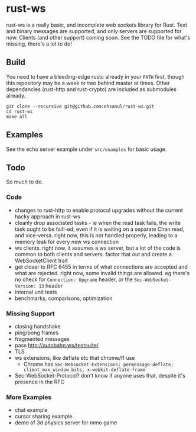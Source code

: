 # rust-ws

rust-ws is a really basic, and incomplete web sockets library for Rust. Text
and binary messages are supported, and only servers are supported for now.
Clients (and other support) coming soon. See the TODO file for what's missing,
there's a lot to do!

## Build

You need to have a bleeding-edge rustc already in your `PATH` first, though
this repository may be a week or two behind master at times. Other dependancies
(rust-http and rust-crypto) are included as submodules already.

    git clone --recursive git@github.com:ehsanul/rust-ws.git
    cd rust-ws
    make all

## Examples

See the echo server example under `src/examples` for basic usage.

## Todo

So much to do.

### Code

- changes to rust-http to enable protocol upgrades without the current hacky
  approach in rust-ws
- cleanly drop associated tasks - ie when the read task fails, the write task
  ought to be fail!-ed, even if it is waiting on a separate Chan read, and
  vice-versa. right now, this is not handled properly, leading to a memory leak
  for every new ws connection
- ws clients. right now, it assumes a ws server, but a lot of the code is
  common to both clients and servers. factor that out and create
  a WebSocketClient trait
- get closer to RFC 6455 in terms of what connections are accepted and what are
  rejected. right now, some invalid things are allowed. eg there's no check for
  `Connection: Upgrade` header, or the `Sec-WebSocket-Version: 13` header
- internal unit tests
- benchmarks, comparisons, optimization

### Missing Support

- closing handshake
- ping/pong frames
- fragmented messages
- pass http://autobahn.ws/testsuite/
- TLS
- ws extensions, like deflate etc that chrome/ff use
  - Chrome has
    `Sec-Websocket-Extensions: permessage-deflate; client_max_window_bits, x-webkit-deflate-frame`
- Sec-WebSocket-Protocol? don't know if anyone uses that, despite it's presence in the RFC

### More Examples

- chat example
- cursor sharing example
- demo of 3d physics server for mmo game

